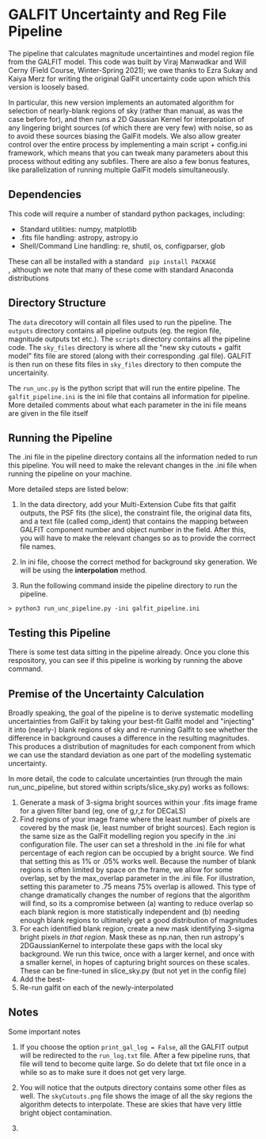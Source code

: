 # GALFIT Uncertainty and Reg File Pipeline

The pipeline that calculates magnitude uncertaintines and model region file from the GALFIT model. This code was built by Viraj Manwadkar and Will Cerny (Field Course, Winter-Spring 2021); we owe thanks to Ezra Sukay and Kaiya Merz for writing the original GalFit uncertainty code upon which this version is loosely based.

In particular, this new version implements an automated algorithm for selection of nearly-blank regions of sky (rather than manual, as was the case before for), and then runs a 2D Gaussian Kernel for interpolation of any lingering bright sources (of which there are very few) with noise, so as to avoid these sources biasing the GalFit models. We also allow greater control over the entire process by implementing a main script + config.ini framework, which means that you can tweak many parameters about this process without editing any subfiles. There are also a few bonus features, like parallelization of running multiple GalFit models simultaneously.

## Dependencies
This code will require a number of standard python packages, including:
* Standard utilities: numpy, matplotlib
* .fits file handling: astropy, astropy.io
* Shell/Command Line handling: re, shutil, os, configparser, glob

These can all be installed with a standard <code> pip install PACKAGE </code>, although we note that many of these come with standard Anaconda distributions

## Directory Structure 

The ```data``` direcotory will contain all files used to run the pipeline. The ```outputs``` directory contains all pipeline outputs (eg. the region file, magnitude outputs txt etc.). The ```scripts``` directory contains all the pipeline code. The ```sky_files``` directory is where all the "new sky cutouts + galfit model" fits file are stored (along with their corresponding .gal file). GALFIT is then run on these fits files in ```sky_files``` directory to then compute the uncertainity. 

The ```run_unc.py``` is the python script that will run the entire pipeline. The ```galfit_pipeline.ini``` is the ini file that contains all information for pipeline. More detailed comments about what each parameter in the ini file means are given in the file itself

## Running the Pipeline

The .ini file in the pipeline directory contains all the information neded to run this pipeline. You will need to make the relevant changes in the .ini file when running the pipeline on your machine. 

More detailed steps are listed below:

1. In the data directory, add your Multi-Extension Cube fits that galfit outputs, the PSF fits (the slice), the constraint file, the original data fits, and a text file (called comp_ident) that contains the mapping between GALFIT component number and object number in the field. After this, you will have to make the relevant changes so as to provide the corrrect file names. 

2. In ini file,  choose the correct method for background sky generation. We will be using the **interpolation** method. 

3. Run the following command inside the pipeline directory to run the pipeline.
```
> python3 run_unc_pipeline.py -ini galfit_pipeline.ini
```

## Testing this Pipeline

There is some test data sitting in the pipeline already. Once you clone this respository, you can see if this pipeline is working by running the above command. 

## Premise of the Uncertainty Calculation

Broadly speaking, the goal of the pipeline is to derive systematic modelling uncertainties from GalFit by taking your best-fit Galfit model and "injecting" it into (nearly-) blank regions of sky and re-running Galfit to see whether the difference in background causes a difference in the resulting magnitudes. This produces a distribution of magnitudes for each component from which we can use the standard deviation as one part of the modelling systematic uncertainty. 

In more detail, the code to calculate uncertainties (run through the main run_unc_pipeline, but stored within scripts/slice_sky.py) works as follows:

1. Generate a mask of 3-sigma bright sources within your .fits image frame for a given filter band (eg, one of g,r,z for DECaLS)
2. Find regions of your image frame where the least number of pixels are covered by the mask (ie, least number of bright sources). Each region is the same size as the GalFit modelling region you specify in the .ini configuration file. The user can set a threshold in the .ini file for what percentage of each region can be occupied by a bright source. We find that setting this as 1% or .05% works well.  Because the number of blank regions is often limited by space on the frame, we allow for some overlap, set by the max_overlap parameter in the .ini file. For illustration, setting this parameter to .75 means 75% overlap is allowed. This type of change dramatically changes the number of regions that the algorithm will find, so its a compromise between (a) wanting to reduce overlap so each blank region is more statistically independent and (b) needing enough blank regions to ultimately get a good distribution of magnitudes 
3. For each identified blank region, create a new mask identifying 3-sigma bright pixels *in that region*. Mask these as np.nan, then run astropy's 2DGaussianKernel to interpolate these gaps with the local sky background. We run this twice, once with a larger kernel, and once with a smaller kernel, in hopes of capturing bright sources on these scales. These can be fine-tuned in slice_sky.py  (but not yet in the config file)
4. Add the best-
5. Re-run galfit on each of the newly-interpolated 

## Notes

Some important notes 

1. If you choose the option ```print_gal_log = False```, all the GALFIT output will be redirected to the ```run_log.txt``` file. After a few pipeline runs, that file will tend to become quite large. So do delete that txt file once in a while so as to make sure it does not get very large. 

2. You will notice that the outputs directory contains some other files as well. The ```skyCutouts.png``` file shows the image of all the sky regions the algorithm detects to interpolate. These are skies that have very little bright object contamination. 

3. 
